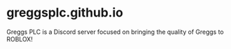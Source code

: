 # greggsplc.github.io
Greggs PLC is a Discord server focused on bringing the quality of Greggs to ROBLOX!
